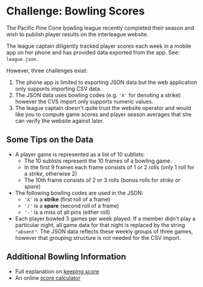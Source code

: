 # Challenge: Bowling Scores

The Pacific Pine Cone bowling league recently completed their season and wish to publish player results on the interleague website.

The league captain diligently tracked player scores each week in a mobile app on her phone and has provided data exported from the app.  See: `league.json`.

However, three challenges exist:

1. The phone app is limited to exporting JSON data but the web application only supports importing CSV data.
2. The JSON data uses bowling codes (e.g. `'X'` for denoting a strike) however the CVS import only supports numeric values.
3. The league captain doesn't quite trust the website operator and would like you to compute game scores and player season averages that she can verify the website against later.

## Some Tips on the Data

- A player game is represented as a list of 10 sublists:
  - The 10 sublists represent the 10 frames of a bowling game.
  - In the first 9 frames each frame consists of 1 or 2 rolls (only 1 roll for a *strike*, otherwise 2)
  - The 10th frame consists of 2 or 3 rolls (bonus rolls for *strike* or *spare*)
- The following bowling codes are used in the JSON:
  - `'X'` is a **strike** (first roll of a frame)
  - `'/'` is a **spare** (second roll of a frame)
  - `'-'` is a miss of all pins (either roll)
- Each player bowled 3 games per week played.  If a member didn't play a particular night, all game data for that night is replaced by the string `"absent"`.  The JSON data reflects these weekly groups of three games, however that grouping structure is not needed for the CSV import.

## Additional Bowling Information

- Full explanation on [keeping score](http://slocums.homestead.com/gamescore.html)
- An online [score calculator](https://www.bowlinggenius.com/)
